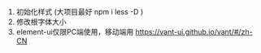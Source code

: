1. 初始化样式 (大项目最好 npm i less -D )
2. 修改根字体大小
3. element-ui仅限PC端使用，移动端用 https://vant-ui.github.io/vant/#/zh-CN